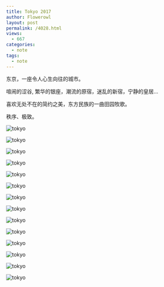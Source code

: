 ```yaml
---
title: Tokyo 2017
author: Flowerowl
layout: post
permalink: /4028.html
views:
  - 667
categories:
  - note
tags:
  - note
---
```


东京，一座令人心生向往的城市。

喧闹的涩谷, 繁华的银座，潮流的原宿，迷乱的新宿，宁静的皇居...

喜欢无处不在的简约之美，东方民族的一曲田园牧歌。

秩序、极致。

![tokyo](http://lazynight.me/wp-content/uploads/2017/04/tokyo/1.png)

![tokyo](http://lazynight.me/wp-content/uploads/2017/04/tokyo/2.png)

![tokyo](http://lazynight.me/wp-content/uploads/2017/04/tokyo/3.png)

![tokyo](http://lazynight.me/wp-content/uploads/2017/04/tokyo/4.png)

![tokyo](http://lazynight.me/wp-content/uploads/2017/04/tokyo/14.png)

![tokyo](http://lazynight.me/wp-content/uploads/2017/04/tokyo/5.png)

![tokyo](http://lazynight.me/wp-content/uploads/2017/04/tokyo/6.png)

![tokyo](http://lazynight.me/wp-content/uploads/2017/04/tokyo/7.png)

![tokyo](http://lazynight.me/wp-content/uploads/2017/04/tokyo/8.png)

![tokyo](http://lazynight.me/wp-content/uploads/2017/04/tokyo/9.jpg)

![tokyo](http://lazynight.me/wp-content/uploads/2017/04/tokyo/10.png)

![tokyo](http://lazynight.me/wp-content/uploads/2017/04/tokyo/11.png)

![tokyo](http://lazynight.me/wp-content/uploads/2017/04/tokyo/12.png)

![tokyo](http://lazynight.me/wp-content/uploads/2017/04/tokyo/13.png)
